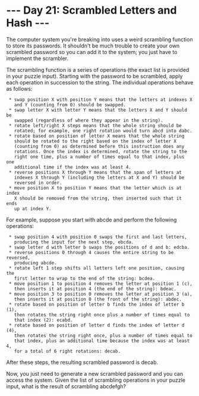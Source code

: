 # --- Day 21: Scrambled Letters and Hash ---

   The computer system you're breaking into uses a weird scrambling function
   to store its passwords. It shouldn't be much trouble to create your own
   scrambled password so you can add it to the system; you just have to
   implement the scrambler.

   The scrambling function is a series of operations (the exact list is
   provided in your puzzle input). Starting with the password to be
   scrambled, apply each operation in succession to the string. The
   individual operations behave as follows:

     * swap position X with position Y means that the letters at indexes X
       and Y (counting from 0) should be swapped.
     * swap letter X with letter Y means that the letters X and Y should be
       swapped (regardless of where they appear in the string).
     * rotate left/right X steps means that the whole string should be
       rotated; for example, one right rotation would turn abcd into dabc.
     * rotate based on position of letter X means that the whole string
       should be rotated to the right based on the index of letter X
       (counting from 0) as determined before this instruction does any
       rotations. Once the index is determined, rotate the string to the
       right one time, plus a number of times equal to that index, plus one
       additional time if the index was at least 4.
     * reverse positions X through Y means that the span of letters at
       indexes X through Y (including the letters at X and Y) should be
       reversed in order.
     * move position X to position Y means that the letter which is at index
       X should be removed from the string, then inserted such that it ends
       up at index Y.

   For example, suppose you start with abcde and perform the following
   operations:

     * swap position 4 with position 0 swaps the first and last letters,
       producing the input for the next step, ebcda.
     * swap letter d with letter b swaps the positions of d and b: edcba.
     * reverse positions 0 through 4 causes the entire string to be reversed,
       producing abcde.
     * rotate left 1 step shifts all letters left one position, causing the
       first letter to wrap to the end of the string: bcdea.
     * move position 1 to position 4 removes the letter at position 1 (c),
       then inserts it at position 4 (the end of the string): bdeac.
     * move position 3 to position 0 removes the letter at position 3 (a),
       then inserts it at position 0 (the front of the string): abdec.
     * rotate based on position of letter b finds the index of letter b (1),
       then rotates the string right once plus a number of times equal to
       that index (2): ecabd.
     * rotate based on position of letter d finds the index of letter d (4),
       then rotates the string right once, plus a number of times equal to
       that index, plus an additional time because the index was at least 4,
       for a total of 6 right rotations: decab.

   After these steps, the resulting scrambled password is decab.

   Now, you just need to generate a new scrambled password and you can access
   the system. Given the list of scrambling operations in your puzzle input,
   what is the result of scrambling abcdefgh?

